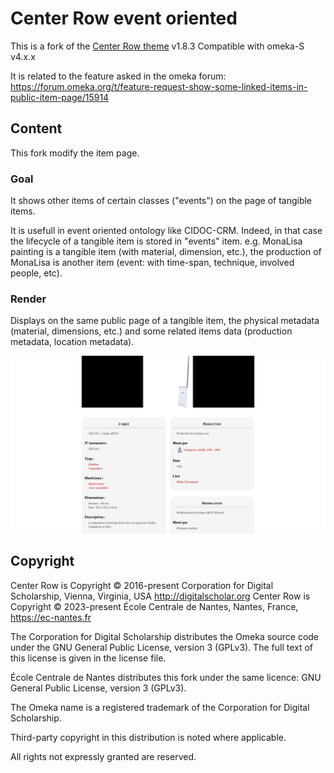 # Center Row event oriented

This is a fork of the [Center Row theme](https://github.com/omeka-s-themes/centerrow) v1.8.3
Compatible with omeka-S v4.x.x

It is related to the feature asked in the omeka forum: https://forum.omeka.org/t/feature-request-show-some-linked-items-in-public-item-page/15914

## Content
This fork modify the item page.

### Goal
It shows other items of certain classes ("events") on the page of tangible items.

It is usefull in event oriented ontology like CIDOC-CRM. 
Indeed, in that case the lifecycle of a tangible item is stored in "events" item.
e.g. MonaLisa painting is a tangible item (with material, dimension, etc.), the production of MonaLisa is another item (event: with time-span, technique, involved people, etc).

### Render

Displays on the same public page of a tangible item, the physical metadata (material, dimensions, etc.) 
and some related items data (production metadata, location metadata).

![screenshot render](screenshot.png)

## Copyright
Center Row is Copyright © 2016-present Corporation for Digital Scholarship, Vienna, Virginia, USA http://digitalscholar.org
Center Row is Copyright © 2023-present École Centrale de Nantes, Nantes, France, https://ec-nantes.fr

The Corporation for Digital Scholarship distributes the Omeka source code
under the GNU General Public License, version 3 (GPLv3). The full text
of this license is given in the license file.

École Centrale de Nantes distributes this fork under the same licence: GNU General Public License, version 3 (GPLv3). 

The Omeka name is a registered trademark of the Corporation for Digital Scholarship.

Third-party copyright in this distribution is noted where applicable.

All rights not expressly granted are reserved.

